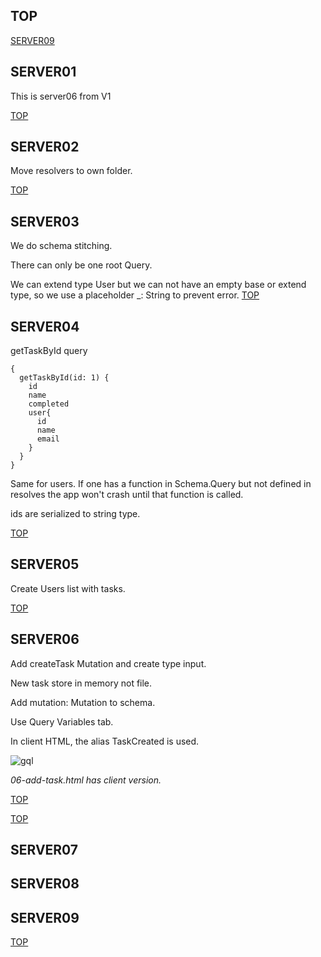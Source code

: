 ## TOP

[SERVER09](#SERVER09)

## SERVER01

This is server06 from V1

[TOP](#TOP)

## SERVER02

Move resolvers to own folder.

[TOP](#TOP)

## SERVER03

We do schema stitching.

There can only be one root Query.

We can extend type User but we can not have an empty base or extend type, so we use a placeholder \_: String to prevent error.
[TOP](#TOP)

## SERVER04

getTaskById query

```
{
  getTaskById(id: 1) {
    id
    name
    completed
    user{
      id
      name
      email
    }
  }
}

```

Same for users. If one has a function in Schema.Query but not defined in resolves the app won't crash until that function is called.

ids are serialized to string type.

[TOP](#TOP)

## SERVER05

Create Users list with tasks.

[TOP](#TOP)

## SERVER06

Add createTask Mutation and create type input.

New task store in memory not file.

Add mutation: Mutation to schema.

Use Query Variables tab.

In client HTML, the alias TaskCreated is used.

![gql](/_images/06-query-variables-tab.png)

_06-add-task.html has client version._

[TOP](#TOP)

[TOP](#TOP)

## SERVER07

## SERVER08

## SERVER09

[TOP](#TOP)
